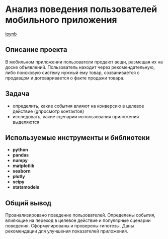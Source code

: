 # Анализ поведения пользователей мобильного приложения

[ipynb](https://github.com/olga-vo/Portfolio/blob/main/Mobile_app/Mobile_app_project.ipynb)

## Описание проекта

В мобильном приложении пользователи продают вещи, размещая их на доске объявлений. Пользователь находит через рекомендательную, либо поисковую систему нужный ему товар, созванивается с продавцом и договаривается о факте продажи товара.

## Задача

*   определить, какие события влияют на конверсию в целевое действие (gпросмотр контактов)
*   исследовать, какие сценарии использования приложения выделяются

## Используемые инструменты и библиотеки

- **python**
- **pandas**
- **numpy**
- **matplotlib**
- **seaborn**
- **plotly**
- **scipy**
- **statsmodels**

## 

## Общий вывод

Проанализировано поведение пользователей. Определены события, влияющие на переход в целевое действие и популярные сценарии поведения. Сформулированы и проверены гипотезы. Даны рекомендации для улучшения показателей приложения.

